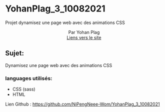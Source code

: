 # YohanPlag_3_10082021

Projet dynamisez une page web avec des animations CSS

<p align="center">
    Par Yohan Plag
    <br>
    <a href="https://nipengneee-wom.github.io/YohanPlag_3_10082021/">Liens vers le site</a>
</p>


## Sujet:

Dynamisez une page web avec des animations CSS

### languages utilisés:

- CSS (sass)
- HTML

Lien Github : https://github.com/NiPengNeee-Wom/YohanPlag_3_10082021